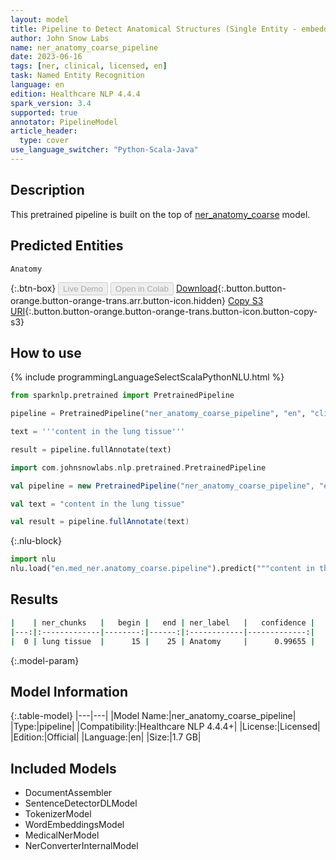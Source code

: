 ```yaml
---
layout: model
title: Pipeline to Detect Anatomical Structures (Single Entity - embeddings_clinical)
author: John Snow Labs
name: ner_anatomy_coarse_pipeline
date: 2023-06-16
tags: [ner, clinical, licensed, en]
task: Named Entity Recognition
language: en
edition: Healthcare NLP 4.4.4
spark_version: 3.4
supported: true
annotator: PipelineModel
article_header:
  type: cover
use_language_switcher: "Python-Scala-Java"
---
```


## Description

This pretrained pipeline is built on the top of [ner_anatomy_coarse](https://nlp.johnsnowlabs.com/2021/03/31/ner_anatomy_coarse_en.html) model.

## Predicted Entities
`Anatomy`



{:.btn-box}
<button class="button button-orange" disabled>Live Demo</button>
<button class="button button-orange" disabled>Open in Colab</button>
[Download](https://s3.amazonaws.com/auxdata.johnsnowlabs.com/clinical/models/ner_anatomy_coarse_pipeline_en_4.4.4_3.4_1686923600592.zip){:.button.button-orange.button-orange-trans.arr.button-icon.hidden}
[Copy S3 URI](s3://auxdata.johnsnowlabs.com/clinical/models/ner_anatomy_coarse_pipeline_en_4.4.4_3.4_1686923600592.zip){:.button.button-orange.button-orange-trans.button-icon.button-copy-s3}

## How to use

<div class="tabs-box" markdown="1">
{% include programmingLanguageSelectScalaPythonNLU.html %}

```python
from sparknlp.pretrained import PretrainedPipeline

pipeline = PretrainedPipeline("ner_anatomy_coarse_pipeline", "en", "clinical/models")

text = '''content in the lung tissue'''

result = pipeline.fullAnnotate(text)
```
```scala
import com.johnsnowlabs.nlp.pretrained.PretrainedPipeline

val pipeline = new PretrainedPipeline("ner_anatomy_coarse_pipeline", "en", "clinical/models")

val text = "content in the lung tissue"

val result = pipeline.fullAnnotate(text)
```


{:.nlu-block}
```python
import nlu
nlu.load("en.med_ner.anatomy_coarse.pipeline").predict("""content in the lung tissue""")
```

</div>



## Results

```bash
|    | ner_chunks   |   begin |   end | ner_label   |   confidence |
|---:|:-------------|--------:|------:|:------------|-------------:|
|  0 | lung tissue  |      15 |    25 | Anatomy     |      0.99655 |
```

{:.model-param}
## Model Information

{:.table-model}
|---|---|
|Model Name:|ner_anatomy_coarse_pipeline|
|Type:|pipeline|
|Compatibility:|Healthcare NLP 4.4.4+|
|License:|Licensed|
|Edition:|Official|
|Language:|en|
|Size:|1.7 GB|

## Included Models

- DocumentAssembler
- SentenceDetectorDLModel
- TokenizerModel
- WordEmbeddingsModel
- MedicalNerModel
- NerConverterInternalModel
